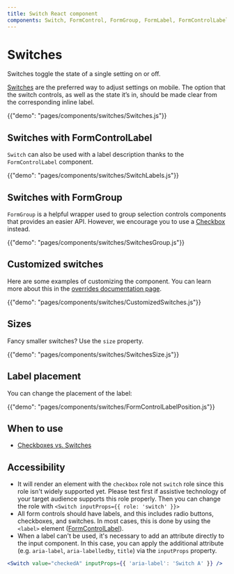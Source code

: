 ```yaml
---
title: Switch React component
components: Switch, FormControl, FormGroup, FormLabel, FormControlLabel
---
```


# Switches

<p class="description">Switches toggle the state of a single setting on or off.</p>

[Switches](https://material.io/design/components/selection-controls.html#switches) are the preferred way to adjust settings on mobile.
The option that the switch controls, as well as the state it’s in,
should be made clear from the corresponding inline label.

{{"demo": "pages/components/switches/Switches.js"}}

## Switches with FormControlLabel

`Switch` can also be used with a label description thanks to the `FormControlLabel` component.

{{"demo": "pages/components/switches/SwitchLabels.js"}}

## Switches with FormGroup

`FormGroup` is a helpful wrapper used to group selection controls components that provides an easier API.
However, we encourage you to use a [Checkbox](#checkboxes) instead.

{{"demo": "pages/components/switches/SwitchesGroup.js"}}

## Customized switches

Here are some examples of customizing the component. You can learn more about this in the
[overrides documentation page](/customization/components/).

{{"demo": "pages/components/switches/CustomizedSwitches.js"}}

## Sizes

Fancy smaller switches? Use the `size` property.

{{"demo": "pages/components/switches/SwitchesSize.js"}}

## Label placement

You can change the placement of the label:

{{"demo": "pages/components/switches/FormControlLabelPosition.js"}}

## When to use

- [Checkboxes vs. Switches](https://uxplanet.org/checkbox-vs-toggle-switch-7fc6e83f10b8)

## Accessibility

- It will render an element with the `checkbox` role not `switch` role since this
  role isn't widely supported yet. Please test first if assistive technology of your
  target audience supports this role properly. Then you can change the role with
  `<Switch inputProps={{ role: 'switch' }}>`
- All form controls should have labels, and this includes radio buttons, checkboxes, and switches. In most cases, this is done by using the `<label>` element ([FormControlLabel](/api/form-control-label/)).
- When a label can't be used, it's necessary to add an attribute directly to the input component.
  In this case, you can apply the additional attribute (e.g. `aria-label`, `aria-labelledby`, `title`) via the `inputProps` property.

```jsx
<Switch value="checkedA" inputProps={{ 'aria-label': 'Switch A' }} />
```
